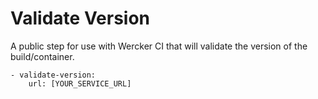 # Validate Version

A public step for use with Wercker CI that will validate the version of the build/container.


    - validate-version:
        url: [YOUR_SERVICE_URL]